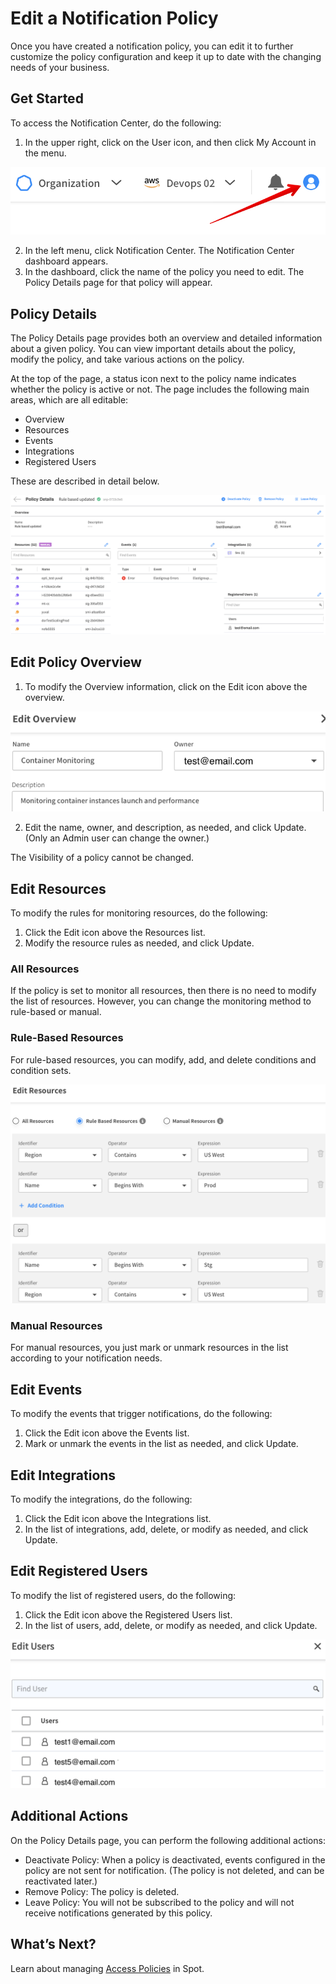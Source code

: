 # Edit a Notification Policy

Once you have created a notification policy, you can edit it to further customize the policy configuration and keep it up to date with the changing needs of your business.

## Get Started

To access the Notification Center, do the following:

1. In the upper right, click on the User icon, and then click My Account in the menu.

<img src="/administration/_media/notification-center-00.png" />

2. In the left menu, click Notification Center. The Notification Center dashboard appears.
3. In the dashboard, click the name of the policy you need to edit. The Policy Details page for that policy will appear.

## Policy Details

The Policy Details page provides both an overview and detailed information about a given policy. You can view important details about the policy, modify the policy, and take various actions on the policy.

At the top of the page, a status icon next to the policy name indicates whether the policy is active or not. The page includes the following main areas, which are all editable:
- Overview
- Resources
- Events
- Integrations
- Registered Users

These are described in detail below.

<img src="/administration/_media/edit-a-notification-policy-01.png" />

## Edit Policy Overview

1. To modify the Overview information, click on the Edit icon above the overview.

<img src="/administration/_media/edit-a-notification-policy-02.png" />

2. Edit the name, owner, and description, as needed, and click Update. (Only an Admin user can change the owner.)

The Visibility of a policy cannot be changed.

## Edit Resources

To modify the rules for monitoring resources, do the following:
1. Click the Edit icon above the Resources list.
2. Modify the resource rules as needed, and click Update.

### All Resources

If the policy is set to monitor all resources, then there is no need to modify the list of resources. However, you can change the monitoring method to rule-based or manual.

### Rule-Based Resources

For rule-based resources, you can modify, add, and delete conditions and condition sets.

<img src="/administration/_media/edit-a-notification-policy-03.png" />

### Manual Resources

For manual resources, you just mark or unmark resources in the list according to your notification needs.

## Edit Events

To modify the events that trigger notifications, do the following:
1. Click the Edit icon above the Events list.
2. Mark or unmark the events in the list as needed, and click Update.

## Edit Integrations

To modify the integrations, do the following:
1. Click the Edit icon above the Integrations list.
2. In the list of integrations, add, delete, or modify as needed, and click Update.

## Edit Registered Users

To modify the list of registered users, do the following:
1. Click the Edit icon above the Registered Users list.
2. In the list of users, add, delete, or modify as needed, and click Update.

<img src="/administration/_media/edit-a-notification-policy-04.png" />

## Additional Actions

On the Policy Details page, you can perform the following additional actions:
- Deactivate Policy: When a policy is deactivated, events configured in the policy are not sent for notification. (The policy is not deleted, and can be reactivated later.)
- Remove Policy: The policy is deleted.
- Leave Policy: You will not be subscribed to the policy and will not receive notifications generated by this policy.

## What’s Next?

Learn about managing [Access Policies](administration/access-policies/) in Spot.
